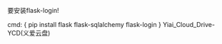 要安装flask-login!


cmd:
{
pip install flask flask-sqlalchemy flask-login
}
Yiai_Cloud_Drive-YCD(义爱云盘)
